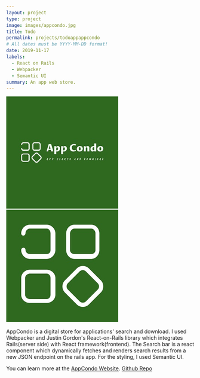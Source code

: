 ```yaml
---
layout: project
type: project
image: images/appcondo.jpg
title: Todo
permalink: projects/todoappappcondo
# All dates must be YYYY-MM-DD format!
date: 2019-11-17
labels:
  - React on Rails
  - Webpacker
  - Semantic UI
summary: An app web store.
---
```


<div class="ui small rounded images">
  <img class="ui image" src="../images/appcondo.jpg">
  <img class="ui image" src="../images/appcondo2.jpg">
</div>

AppCondo is a digital store for applications' search and download. I used Webpacker and Justin Gordon's React-on-Rails library which integrates Rails(server side) with React framework(frontend). The Search bar is a react component which dynamically fetches and renders search results from a new JSON endpoint on the rails app. For the styling, I used Semantic UI.

You can learn more at the [AppCondo Website](https://app-condo.herokuapp.com/).
<a href="https://github.com/PJMantoss/app-condo"><i class="large github icon"></i>Github Repo</a>
